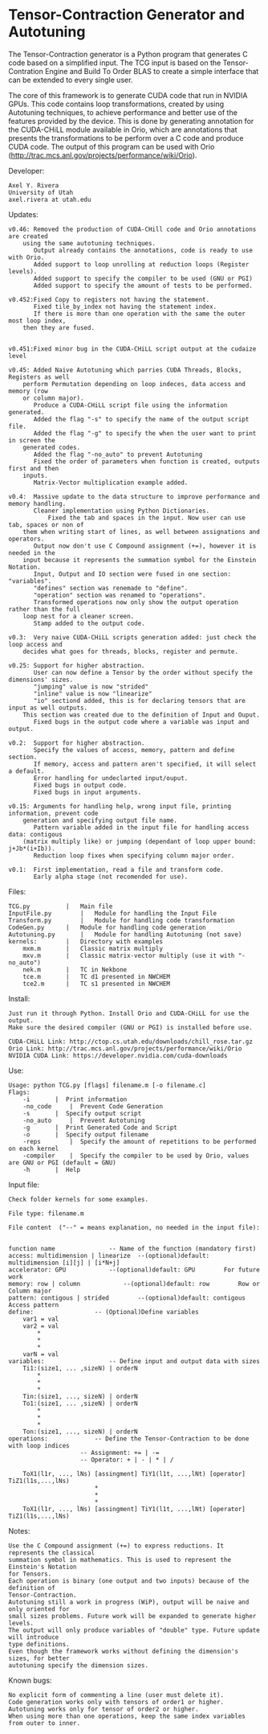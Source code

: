 Tensor-Contraction Generator and Autotuning
===========================================

The Tensor-Contraction generator is a Python program that generates C code based on a simplified input. The TCG input is based on the Tensor-Contration Engine and Build To Order BLAS to create a simple interface that can be extended to every single user.

The core of this framework is to generate CUDA code that run in NVIDIA GPUs. This code contains loop transformations, created by using Autotuning techniques, to achieve performance and better use of the features provided by the device. This is done by generating annotation for the CUDA-CHiLL module available in Orio, which are annotations that presents the transformations to be perform over a C code and produce CUDA code. The output of this program can be used with Orio (http://trac.mcs.anl.gov/projects/performance/wiki/Orio).

Developer:

	Axel Y. Rivera
	University of Utah
	axel.rivera at utah.edu

Updates:

	v0.46: Removed the production of CUDA-CHill code and Orio annotations are created
		using the same autotuning techniques.
	       Output already contains the annotations, code is ready to use with Orio.
	       Added support to loop unrolling at reduction loops (Register levels).
	       Added support to specify the compiler to be used (GNU or PGI)
	       Added support to specify the amount of tests to be performed.

	v0.452:Fixed Copy to registers not having the statement.
	       Fixed tile_by_index not having the statement index.
	       If there is more than one operation with the same the outer most loop index,
		then they are fused.
	       

	v0.451:Fixed minor bug in the CUDA-CHiLL script output at the cudaize level

	v0.45: Added Naive Autotuning which parries CUDA Threads, Blocks, Registers as well 
		perform	Permutation depending on loop indeces, data access and memory (row 
		or column major).
	       Produce a CUDA-CHiLL script file using the information generated.
	       Added the flag "-s" to specify the name of the output script file.
	       Added the flag "-g" to specify the when the user want to print in screen the 
		generated codes.
	       Added the flag "-no_auto" to prevent Autotuning
	       Fixed the order of parameters when function is created, outputs first and then
		inputs.
	       Matrix-Vector multiplication example added.

	v0.4:  Massive update to the data structure to improve performance and memory handling.
	       Cleaner implementation using Python Dictionaries.
    	       Fixed the tab and spaces in the input. Now user can use tab, spaces or non of
		them when writing start of lines, as well between assignations and operators.
	       Output now don't use C Compound assignment (+=), however it is needed in the
		input because it represents the summation symbol for the Einstein Notation.
	       Input, Output and IO section were fused in one section: "variables".
	       "defines" section was renemade to "define".
	       "operation" section was renamed to "operations".
	       Transformed operations now only show the output operation rather than the full 
		loop nest for a cleaner screen.
	       Stamp added to the output code.
	       
	v0.3:  Very naive CUDA-CHiLL scripts generation added: just check the loop access and
		decides what goes for threads, blocks, register and permute.

	v0.25: Support for higher abstraction.
	       User can now define a Tensor by the order without specify the dimensions' sizes.
	       "jumping" value is now "strided"
	       "inline" value is now "linearize"
	       "io" sectiond added, this is for declaring tensors that are input as well outputs. 
		This section was created due to the definition of Input and Ouput.
	       Fixed bugs in the output code where a variable was input and output.
	
	v0.2:  Support for higher abstraction. 
	       Specify the values of access, memory, pattern and define section.
	       If memory, access and pattern aren't specified, it will select a default.
	       Error handling for undeclarted input/ouput.
	       Fixed bugs in output code.
	       Fixed bugs in input arguments.

	v0.15: Arguments for handling help, wrong input file, printing information, prevent code 
		generation and specifying output file name.
	       Pattern variable added in the input file for handling access data: contigous 
		(matrix multiply like) or jumping (dependant of loop upper bound: j+Jb*(i+Ib)).
	       Reduction loop fixes when specifying column major order.
	
	v0.1:  First implementation, read a file and transform code.
	       Early alpha stage (not recomended for use).
		
Files:

	TCG.py			|	Main file
	InputFile.py		|	Module for handling the Input File
	Transform.py		|	Module for handling code transformation
	CodeGen.py		|	Module for handling code generation
	Autotuning.py		|	Module for handling Autotuning (not save)
	kernels:		|	Directory with examples
		mxm.m		|	Classic matrix multiply
		mxv.m		|	Classic matrix-vector multiply (use it with "-no_auto")
		nek.m		|	TC in Nekbone
		tce.m		|	TC d1 presented in NWCHEM
		tce2.m		|	TC s1 presented in NWCHEM

Install:

	Just run it through Python. Install Orio and CUDA-CHiLL for use the output.
	Make sure the desired compiler (GNU or PGI) is installed before use.

	CUDA-CHiLL Link: http://ctop.cs.utah.edu/downloads/chill_rose.tar.gz
	Orio Link: http://trac.mcs.anl.gov/projects/performance/wiki/Orio
	NVIDIA CUDA Link: https://developer.nvidia.com/cuda-downloads

Use:

	Usage: python TCG.py [flags] filename.m [-o filename.c]
	Flags:
		-i		 | 	Print information
		-no_code	 | 	Prevent Code Generation
		-s		 |	Specify output script
		-no_auto	 |	Prevent Autotuning
		-g		 |	Print Generated Code and Script
		-o		 | 	Specify output filename
		-reps		 |	Specify the amount of repetitions to be performed on each kernel
		-compiler	 |	Specify	the compiler to be used by Orio, values are GNU or PGI (default = GNU)
		-h		 | 	Help

Input file:

	Check folder kernels for some examples.

	File type: filename.m

	File content  ("--" = means explanation, no needed in the input file):


	function name				-- Name of the function (mandatory first)
	access: multidimension | linearize	--(optional)default: multidimension	[i][j] | [i*N+j]
	accelerator: GPU			--(optional)default: GPU		For future work
	memory: row | column			--(optional)default: row		Row or Column major
	pattern: contigous | strided		--(optional)default: contigous		Access pattern
	define:					-- (Optional)Define variables 
		var1 = val
		var2 = val
		    *
   		    *
		    *
		varN = val
	variables:					-- Define input and output data with sizes
		Ti1:(size1, ... ,sizeN)	| orderN	
		    *
		    *
		    *
		Tin:(size1, ..., sizeN) | orderN
		To1:(size1, ... ,sizeN) | orderN		
		    *
		    *
		    *
		Ton:(size1, ..., sizeN) | orderN
	operations:				-- Define the Tensor-Contraction to be done with loop indices
						-- Assignment: += | -=
						-- Operator: + | - | * | /

		ToX1(l1r, ..., lNs) [assingment] TiY1(l1t, ...,lNt) [operator] TiZ1(l1s,...,lNs)
							*
							*
							*
		ToX1(l1r, ..., lNs) [assingment] TiY1(l1t, ...,lNt) [operator] TiZ1(l1s,...,lNs)

Notes:

	Use the C Compound assignment (+=) to express reductions. It represents the classical
	summation symbol in mathematics. This is used to represent the Einstein's Notation
	for Tensors.
	Each operation is binary (one output and two inputs) because of the definition of 
	Tensor-Contraction.
	Autotuning still a work in progress (WiP), output will be naive and only oriented for
	small sizes problems. Future work will be expanded to generate higher levels.
	The output will only produce variables of "double" type. Future update will introduce
	type definitions.
	Even though the framework works without defining the dimension's sizes, for better 
	autotuning specify the dimension sizes.
					
Known bugs:

	No explicit form of commenting a line (user must delete it).
	Code generation works only with tensors of order1 or higher.
	Autotuning works only for tensor of order2 or higher.
	When using more than one operations, keep the same index variables from outer to inner.


